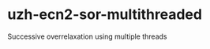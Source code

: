 uzh-ecn2-sor-multithreaded
==========================

Successive overrelaxation using multiple threads
